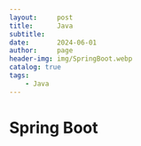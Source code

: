 ```yaml
---
layout:     post
title:      Java
subtitle:   
date:       2024-06-01
author:     page
header-img: img/SpringBoot.webp
catalog: true
tags:
    - Java
---
```


# Spring Boot
